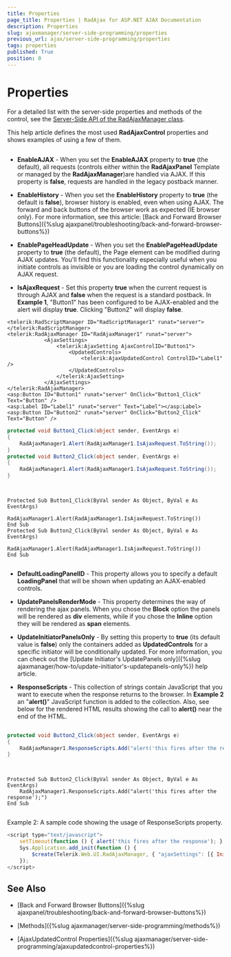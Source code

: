```yaml
---
title: Properties
page_title: Properties | RadAjax for ASP.NET AJAX Documentation
description: Properties
slug: ajaxmanager/server-side-programming/properties
previous_url: ajax/server-side-programming/properties
tags: properties
published: True
position: 0
---
```


# Properties

For a detailed list with the server-side properties and methods of the control, see the [Server-Side API of the RadAjaxManager class](https://docs.telerik.com/devtools/aspnet-ajax/api/server/Telerik.Web.UI/RadAjaxManager).

This help article defines the most used **RadAjaxControl** properties and shows examples of using a few of them.

## 

* **EnableAJAX** - When you set the **EnableAJAX** property to **true** (the default), all requests (controls either within the **RadAjaxPanel** Template or managed by the **RadAjaxManager**)are handled via AJAX. If this property is **false**, requests are handled in the legacy postback manner.

* **EnableHistory** - When you set the **EnableHistory** property to **true** (the default is **false**), browser history is enabled, even when using AJAX. The forward and back buttons of the browser work as expected (IE browser only). For more information, see this article:	[Back and Forward Browser Buttons]({%slug ajaxpanel/troubleshooting/back-and-forward-browser-buttons%})

* **EnablePageHeadUpdate** - When you set the **EnablePageHeadUpdate** property to **true** (the default), the Page <Head> element can be modified during AJAX updates. You'll find this functionality especially useful when you initiate controls as invisible or you are loading the control dynamically on AJAX request.

* **IsAjaxRequest** - Set this property **true** when the current request is through AJAX and **false** when the request is a standard postback. In **Example 1**, "Button1" has been configured to be AJAX-enabled and the alert will display **true**. Clicking "Button2" will display **false**.



````ASP.NET
<telerik:RadScriptManager ID="RadScriptManager1" runat="server">
</telerik:RadScriptManager>
<telerik:RadAjaxManager ID="RadAjaxManager1" runat="server">
	        <AjaxSettings>
	            <telerik:AjaxSetting AjaxControlID="Button1">
	                <UpdatedControls>
	                    <telerik:AjaxUpdatedControl ControlID="Label1" />
	                </UpdatedControls>
	            </telerik:AjaxSetting>
	        </AjaxSettings>
</telerik:RadAjaxManager>
<asp:Button ID="Button1" runat="server" OnClick="Button1_Click" Text="Button" />
<asp:Label ID="Label1" runat="server" Text="Label"></asp:Label>
<asp:Button ID="Button2" runat="server" OnClick="Button2_Click" Text="Button" />    
````
````C#
protected void Button1_Click(object sender, EventArgs e)
{
	RadAjaxManager1.Alert(RadAjaxManager1.IsAjaxRequest.ToString());
}
protected void Button2_Click(object sender, EventArgs e)
{
	RadAjaxManager1.Alert(RadAjaxManager1.IsAjaxRequest.ToString());
}
				
````
````VB
	
Protected Sub Button1_Click(ByVal sender As Object, ByVal e As EventArgs)
	        RadAjaxManager1.Alert(RadAjaxManager1.IsAjaxRequest.ToString())
End Sub
Protected Sub Button2_Click(ByVal sender As Object, ByVal e As EventArgs)
	        RadAjaxManager1.Alert(RadAjaxManager1.IsAjaxRequest.ToString())
End Sub
	
````


* **DefaultLoadingPanelID** - This property allows you to specify a default **LoadingPanel** that will be shown when updating an AJAX-enabled controls.

* **UpdatePanelsRenderMode** - This property determines the way of rendering the ajax panels. When you chose the **Block** option the panels will be rendered as **div** elements, while if you chose the **Inline** option they will be rendered as **span** elements.

* **UpdateInitiatorPanelsOnly** - By setting this property to **true** (its default value is **false**) only the containers added as **UpdatedControls** for a specific initiator will be conditionally updated. For more information, you can check out the [Update Initiator's UpdatePanels only]({%slug ajaxmanager/how-to/update-initiator's-updatepanels-only%}) help article.

* **ResponseScripts** - This collection of strings contain JavaScript that you want to execute when the response returns to the browser. In **Example 2** an "**alert()**" JavaScript function is added to the collection. Also, see below for the rendered HTML results showing the call to **alert()** near the end of the HTML.



````C#
	
protected void Button2_Click(object sender, EventArgs e)
{
	RadAjaxManager1.ResponseScripts.Add("alert('this fires after the response');");
}  
				
````
````VB
	     
Protected Sub Button2_Click(ByVal sender As Object, ByVal e As EventArgs)
	RadAjaxManager1.ResponseScripts.Add("alert('this fires after the response');")
End Sub
				
````


Example 2: A sample code showing the usage of ResponseScripts property.

````JavaScript
<script type="text/javascript">
	setTimeout(function () { alert('this fires after the response'); }, 0); Sys.Application.initialize();
	Sys.Application.add_init(function () {
	    $create(Telerik.Web.UI.RadAjaxManager, { "ajaxSettings": [{ InitControlID: "Button1", UpdatedControls: [{ ControlID: "Label1", PanelID: ""}]}], "clientEvents": { OnRequestStart: "", OnResponseEnd: "" }, "defaultLoadingPanelID": "", "enableAJAX": true, "enableHistory": false, "links": [], "styles": [], "uniqueID": "RadAjaxManager1" }, null, null, $get("RadAjaxManager1"));
	});
</script>
````



## See Also

 * [Back and Forward Browser Buttons]({%slug ajaxpanel/troubleshooting/back-and-forward-browser-buttons%})

 * [Methods]({%slug ajaxmanager/server-side-programming/methods%})

 * [AjaxUpdatedControl Properties]({%slug ajaxmanager/server-side-programming/ajaxupdatedcontrol-properties%})
